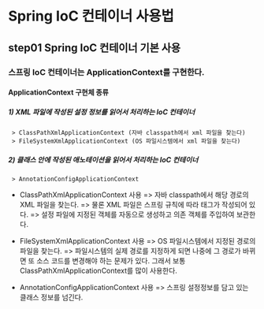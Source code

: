 # Spring IoC 컨테이너 사용법

## step01 Spring IoC 컨테이너 기본 사용
### 스프링 IoC 컨테이너는 ApplicationContext를 구현한다.

#### ApplicationContext 구현체 종류
##### 1) XML 파일에 작성된 설정 정보를 읽어서 처리하는 IoC 컨테이너
     > ClassPathXmlApplicationContext (자바 classpath에서 xml 파일을 찾는다)
     > FileSystemXmlApplicationContext (OS 파일시스템에서 xml 파일을 찾는다)
##### 2) 클래스 안에 작성된 애노테이션을 읽어서 처리하는 IoC 컨테이너
     > AnnotationConfigApplicationContext
     
- ClassPathXmlApplicationContext 사용
  => 자바 classpath에서 해당 경로의 XML 파일을 찾는다.
  => 물론 XML 파일은 스프링 규칙에 따라 태그가 작성되어 있다.
  => 설정 파일에 지정된 객체를 자동으로 생성하고 의존 객체를 주입하여 보관한다.

- FileSystemXmlApplicationContext 사용
  => OS 파일시스템에서 지정된 경로의 파일을 찾는다.
  => 파일시스템의 실제 경로를 지정하게 되면 나중에 그 경로가 바뀌면 
     또 소스 코드를 변경해야 하는 문제가 있다. 
     그래서 보통 ClassPathXmlApplicationContext를 많이 사용한다.

- AnnotationConfigApplicationContext 사용
  => 스프링 설정정보를 담고 있는 클래스 정보를 넘긴다.